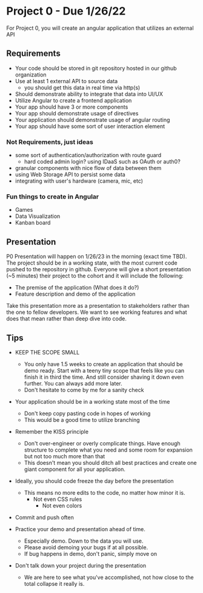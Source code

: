 # Project 0 - Due 1/26/22
For Project 0, you will create an angular application that utilizes an external API

## Requirements
- Your code should be stored in git repository hosted in our github organization
- Use at least 1 external API to source data
    - you should get this data in real time via http(s)
- Should demonstrate ability to integrate that data into UI/UX
- Utilize Angular to create a frontend application
- Your app should have 3 or more components
- Your app should demonstrate usage of directives
- Your application should demonstrate usage of angular routing
- Your app should have some sort of user interaction element

### Not Requirements, just ideas
- some sort of authentication/authorization with route guard
    - hard coded admin login? using IDaaS such as OAuth or auth0?
- granular components with nice flow of data between them
- using Web Storage API to persist some data
- integrating with user's hardware (camera, mic, etc)

### Fun things to create in Angular
- Games
- Data Visualization
- Kanban board

## Presentation
P0 Presentation will happen on 1/26/23 in the morning (exact time TBD). The project should be in a working state, with the most current code pushed to the repository in github. Everyone will give a short presentation (~5 minutes) their project to the cohort and it will include the following:
- The premise of the application (What does it do?)
- Feature description and demo of the application

Take this presentation more as a presentation to stakeholders rather than the one to fellow developers. We want to see working features and what does that mean rather than deep dive into code.

## Tips
- KEEP THE SCOPE SMALL
    - You only have 1.5 weeks to create an application that should be demo ready. Start with a teeny tiny scope that feels like you can finish it in third the time. And still consider shaving it down even further. You can always add more later.
    - Don't hesitate to come by me for a sanity check

- Your application should be in a working state most of the time
    - Don't keep copy pasting code in hopes of working
    - This would be a good time to utilize branching 

- Remember the KISS principle
    - Don't over-engineer or overly complicate things. Have enough structure to complete what you need and some room for expansion but not too much more than that
    - This doesn't mean you should ditch all best practices and create one giant component for all your application.

- Ideally, you should code freeze the day before the presentation
    - This means no more edits to the code, no matter how minor it is. 
        - Not even CSS rules
            - Not even colors

- Commit and push often

- Practice your demo and presentation ahead of time.
    - Especially demo. Down to the data you will use.
    - Please avoid demoing your bugs if at all possible.
    - If bug happens in demo, don't panic, simply move on

- Don't talk down your project during the presentation
    - We are here to see what you've accomplished, not how close to the total collapse it really is.